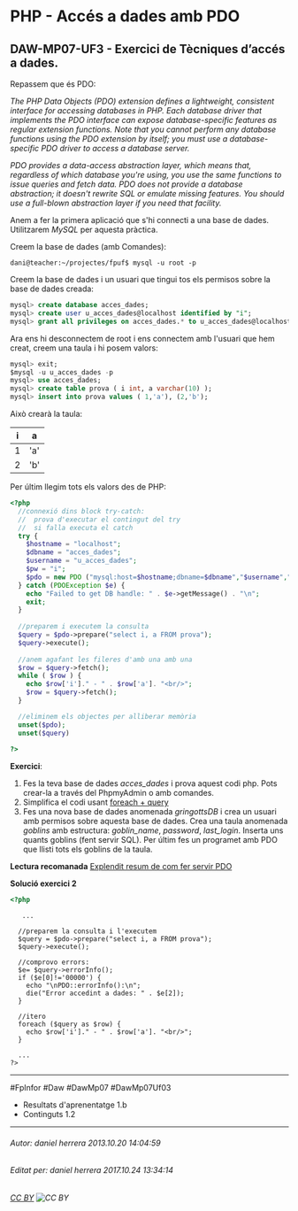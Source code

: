 # PHP - Accés a dades amb PDO
## DAW-MP07-UF3 - Exercici de Tècniques d’accés a dades.
Repassem que és PDO:

*The PHP Data Objects (PDO) extension defines a lightweight, consistent interface for accessing databases in PHP. Each database driver that implements the PDO interface can expose database-specific features as regular extension functions. Note that you cannot perform any database functions using the PDO extension by itself; you must use a database-specific PDO driver to access a database server.*

*PDO provides a data-access abstraction layer, which means that, regardless of which database you're using, you use the same functions to issue queries and fetch data. PDO does not provide a database abstraction; it doesn't rewrite SQL or emulate missing features. You should use a full-blown abstraction layer if you need that facility.*

Anem a fer la primera aplicació que s'hi connecti a una base de dades. Utilitzarem *MySQL* per aquesta pràctica.

Creem la base de dades (amb Comandes):

```console
dani@teacher:~/projectes/fpuf$ mysql -u root -p

```
Creem la base de dades i un usuari que tingui tos els permisos sobre la base de dades creada:

```sql
mysql> create database acces_dades;
mysql> create user u_acces_dades@localhost identified by "i";
mysql> grant all privileges on acces_dades.* to u_acces_dades@localhost ;
```

Ara ens hi desconnectem de root i ens connectem amb l'usuari que hem creat, creem una taula i hi posem valors:

```sql
mysql> exit;
$mysql -u u_acces_dades -p
mysql> use acces_dades;
mysql> create table prova ( i int, a varchar(10) );
mysql> insert into prova values ( 1,'a'), (2,'b');
```


Això crearà la taula:

 i  | a
------------- | -------------
 1  | 'a'
 2  | 'b'

Per últim llegim tots els valors des de PHP:

```php
<?php
  //connexió dins block try-catch:
  //  prova d'executar el contingut del try
  //  si falla executa el catch
  try {
    $hostname = "localhost";
    $dbname = "acces_dades";
    $username = "u_acces_dades";
    $pw = "i";
    $pdo = new PDO ("mysql:host=$hostname;dbname=$dbname","$username","$pw");
  } catch (PDOException $e) {
    echo "Failed to get DB handle: " . $e->getMessage() . "\n";
    exit;
  }
  
  //preparem i executem la consulta
  $query = $pdo->prepare("select i, a FROM prova");
  $query->execute();
  
  //anem agafant les fileres d'amb una amb una
  $row = $query->fetch();
  while ( $row ) {
    echo $row['i']." - " . $row['a']. "<br/>";
	$row = $query->fetch();
  }

  //eliminem els objectes per alliberar memòria 
  unset($pdo); 
  unset($query)
 
?>
```

**Exercici**: 

 1. Fes la teva base de dades *acces_dades* i prova aquest codi php. Pots crear-la a través del PhpmyAdmin o amb comandes.
 2. Simplifica el codi usant [foreach + query](http://www.php.net/manual/en/pdo.query.php)
 3. Fes una nova base de dades anomenada *gringottsDB* i crea un usuari amb permisos sobre aquesta base de dades. Crea una taula anomenada *goblins* amb estructura: *goblin_name*, *password*, *last_login*. Inserta uns quants goblins (fent servir SQL). Per últim fes un programet amb PDO que llisti tots els goblins de la taula.

**Lectura recomanada** [Explendit resum de com fer servir PDO](http://stackoverflow.com/questions/12859942/why-shouldnt-i-use-mysql-functions-in-php)



**Solució exercici 2**


```php
<?php
```

       ...
      
      //preparem la consulta i l'executem
      $query = $pdo->prepare("select i, a FROM prova");
      $query->execute();
    
      //comprovo errors:
      $e= $query->errorInfo();
      if ($e[0]!='00000') {
        echo "\nPDO::errorInfo():\n";
        die("Error accedint a dades: " . $e[2]);
      }  
      
      //itero
      foreach ($query as $row) {
        echo $row['i']." - " . $row['a']. "<br/>";
      }
    
      ...
    ?>

---

#FpInfor #Daw #DawMp07 #DawMp07Uf03

* Resultats d'aprenentatge 1.b
* Continguts 1.2
---

###### Autor: daniel herrera 2013.10.20 14:04:59
###### Editat per: daniel herrera 2017.10.24 13:34:14
###### [CC BY](https://creativecommons.org/licenses/by/4.0/) ![CC BY](https://licensebuttons.net/l/by/3.0/80x15.png)
